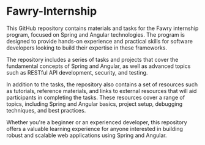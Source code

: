 # Fawry-Internship
This GitHub repository contains materials and tasks for the Fawry internship program, focused on Spring and Angular technologies. The program is designed to provide hands-on experience and practical skills for software developers looking to build their expertise in these frameworks.

The repository includes a series of tasks and projects that cover the fundamental concepts of Spring and Angular, as well as advanced topics such as RESTful API development, security, and testing.

In addition to the tasks, the repository also contains a set of resources such as tutorials, reference materials, and links to external resources that will aid participants in completing the tasks. These resources cover a range of topics, including Spring and Angular basics, project setup, debugging techniques, and best practices.

Whether you're a beginner or an experienced developer, this repository offers a valuable learning experience for anyone interested in building robust and scalable web applications using Spring and Angular.
